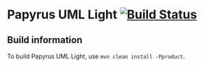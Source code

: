 # Papyrus UML Light [![Build Status](https://travis-ci.org/eclipsesource/papyrus-umllight.svg?branch=master)](https://travis-ci.org/eclipsesource/papyrus-umllight)




## Build information

To build  Papyrus UML Light, use `mvn clean install -Pproduct`.

